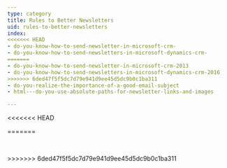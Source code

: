 ```yaml
---
type: category
title: Rules to Better Newsletters
uid: rules-to-better-newsletters
index:
<<<<<<< HEAD
- do-you-know-how-to-send-newsletter-in-microsoft-crm-
- do-you-know-how-to-send-newsletters-in-microsoft-dynamics-crm-
=======
- do-you-know-how-to-send-newsletter-in-microsoft-crm-2013
- do-you-know-how-to-send-newsletters-in-microsoft-dynamics-crm-2016
>>>>>>> 6ded47f5f5dc7d79e941d9ee45d5dc9b0c1ba311
- do-you-realize-the-importance-of-a-good-email-subject
- html---do-you-use-absolute-paths-for-newsletter-links-and-images

---
```

<<<<<<< HEAD

=======
<p>​​​<br></p>
>>>>>>> 6ded47f5f5dc7d79e941d9ee45d5dc9b0c1ba311


